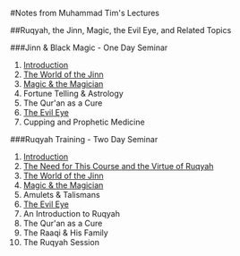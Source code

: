[template: notes]:/
[title: Notes from Muhammad Tim's Lectures]:/

#Notes from Muhammad Tim's Lectures

##Ruqyah, the Jinn, Magic, the Evil Eye, and Related Topics

###Jinn & Black Magic - One Day Seminar

1. [Introduction](/ruqyah/introduction)
2. [The World of the Jinn](/ruqyah/worldofthejinn)
3. [Magic & the Magician](/ruqyah/magicandthemagician)
4. Fortune Telling & Astrology
5. The Qur'an as a Cure
6. [The Evil Eye](/ruqyah/evileye)
7. Cupping and Prophetic Medicine

###Ruqyah Training - Two Day Seminar

1. [Introduction](/ruqyah/introduction)
2. [The Need for This Course and the Virtue of Ruqyah](/ruqyah/virtue)
3. [The World of the Jinn](/ruqyah/worldofthejinn)
4. [Magic & the Magician](/ruqyah/magicandthemagician)
5. Amulets & Talismans
6. [The Evil Eye](/ruqyah/evileye)
7. An Introduction to Ruqyah
8. The Qur'an as a Cure
9. The Raaqi & His Family
10. The Ruqyah Session